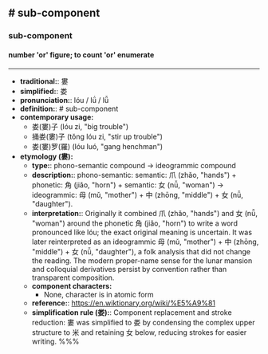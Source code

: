 ## # sub-component
### sub-component
#### number 'or' figure; to count 'or' enumerate
---
- **traditional:**: 婁
- **simplified:**: 娄
- **pronunciation:**: lóu / lǘ / lǚ
- **definition:**: # sub-component
- **contemporary usage:**
  - 娄(婁)子 (lóu zi, "big trouble")
  - 捅娄(婁)子 (tǒng lóu zi, "stir up trouble")
  - 娄(婁)罗(羅) (lóu luó, "gang henchman")
- **etymology (婁):**
  - **type:**: phono-semantic compound → ideogrammic compound
  - **description:**: phono-semantic: semantic: 爪 (zhǎo, "hands") + phonetic: 角 (jiǎo, "horn") + semantic: 女 (nǚ, "woman") → ideogrammic: 母 (mǔ, "mother") + 中 (zhōng, "middle") + 女 (nǚ, "daughter").
  - **interpretation:**: Originally it combined 爪 (zhǎo, "hands") and 女 (nǚ, "woman") around the phonetic 角 (jiǎo, "horn") to write a word pronounced like lóu; the exact original meaning is uncertain. It was later reinterpreted as an ideogrammic 母 (mǔ, "mother") + 中 (zhōng, "middle") + 女 (nǚ, "daughter"), a folk analysis that did not change the reading. The modern proper-name sense for the lunar mansion and colloquial derivatives persist by convention rather than transparent composition.
  - **component characters:**
    - None, character is in atomic form
  - **reference:**: https://en.wiktionary.org/wiki/%E5%A9%81
  - **simplification rule (娄):**: Component replacement and stroke reduction: 婁 was simplified to 娄 by condensing the complex upper structure to 米 and retaining 女 below, reducing strokes for easier writing.
%%%
